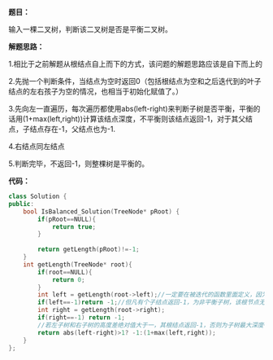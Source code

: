 **题目：**

输入一棵二叉树，判断该二叉树是否是平衡二叉树。 

**解题思路：**

1.相比于之前解题从根结点自上而下的方式，该问题的解题思路应该是自下而上的

2.先抛一个判断条件，当结点为空时返回0（包括根结点为空和之后迭代到的叶子结点的左右孩子为空的情况，也相当于初始化赋值了。）

3.先向左一直遍历，每次遍历都使用abs(left-right)来判断子树是否平衡，平衡的话用(1+max(left,right))计算该结点深度，不平衡则该结点返回-1，对于其父结点，子结点存在-1，父结点也为-1.

4.右结点同左结点

5.判断完毕，不返回-1，则整棵树是平衡的。

**代码：**

```c++
class Solution {
public:
    bool IsBalanced_Solution(TreeNode* pRoot) {
        if(pRoot==NULL){
            return true;
        }
        
        return getLength(pRoot)!=-1;
    }
    int getLength(TreeNode* root){
        if(root==NULL){
            return 0;
        }
        int left = getLength(root->left);//一定要在被迭代的函数里面定义，因为left和right变量的值是需要被覆盖的。
        if(left==-1)return -1;//但凡有个子结点返回-1，为非平衡子树，该根节点无需继续计算，也为非平衡。
        int right = getLength(root->right);
        if(right==-1) return -1;
        //若左子树和右子树的高度差绝对值大于一，其根结点返回-1，否则为子树最大深度+1的值。
        return abs(left-right)>1? -1:(1+max(left,right));
    }
};
```

